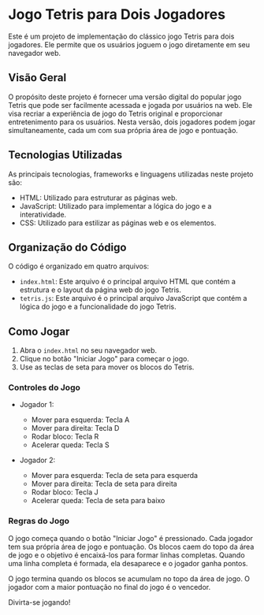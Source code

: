 # Jogo Tetris para Dois Jogadores

Este é um projeto de implementação do clássico jogo Tetris para dois jogadores. Ele permite que os usuários joguem o jogo diretamente em seu navegador web.

## Visão Geral

O propósito deste projeto é fornecer uma versão digital do popular jogo Tetris que pode ser facilmente acessada e jogada por usuários na web. Ele visa recriar a experiência de jogo do Tetris original e proporcionar entretenimento para os usuários. Nesta versão, dois jogadores podem jogar simultaneamente, cada um com sua própria área de jogo e pontuação.

## Tecnologias Utilizadas

As principais tecnologias, frameworks e linguagens utilizadas neste projeto são:

- HTML: Utilizado para estruturar as páginas web.
- JavaScript: Utilizado para implementar a lógica do jogo e a interatividade.
- CSS: Utilizado para estilizar as páginas web e os elementos.

## Organização do Código

O código é organizado em quatro arquivos:

- `index.html`: Este arquivo é o principal arquivo HTML que contém a estrutura e o layout da página web do jogo Tetris.
- `tetris.js`: Este arquivo é o principal arquivo JavaScript que contém a lógica do jogo e a funcionalidade do jogo Tetris.

## Como Jogar

1. Abra o `index.html` no seu navegador web.
2. Clique no botão "Iniciar Jogo" para começar o jogo.
3. Use as teclas de seta para mover os blocos do Tetris.

### Controles do Jogo

- Jogador 1:
  - Mover para esquerda: Tecla A
  - Mover para direita: Tecla D
  - Rodar bloco: Tecla R
  - Acelerar queda: Tecla S

- Jogador 2:
  - Mover para esquerda: Tecla de seta para esquerda
  - Mover para direita: Tecla de seta para direita
  - Rodar bloco: Tecla J
  - Acelerar queda: Tecla de seta para baixo

### Regras do Jogo

O jogo começa quando o botão "Iniciar Jogo" é pressionado. Cada jogador tem sua própria área de jogo e pontuação. Os blocos caem do topo da área de jogo e o objetivo é encaixá-los para formar linhas completas. Quando uma linha completa é formada, ela desaparece e o jogador ganha pontos.

O jogo termina quando os blocos se acumulam no topo da área de jogo. O jogador com a maior pontuação no final do jogo é o vencedor.

Divirta-se jogando!
